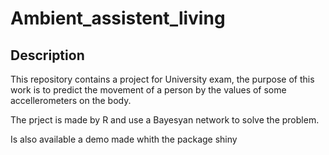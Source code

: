 # Ambient_assistent_living

## Description

This repository contains a project for University exam, the purpose of this work is to predict the movement of a person
by the values of some accellerometers on the body.

The prject is made by R and use a Bayesyan network to solve the problem.

Is also available a demo made whith the package shiny
